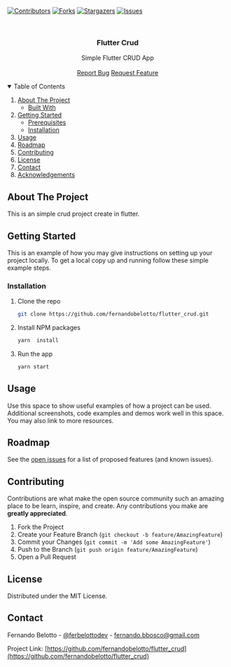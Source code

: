 [![Contributors][contributors-shield]][contributors-url]
[![Forks][forks-shield]][forks-url]
[![Stargazers][stars-shield]][stars-url]
[![Issues][issues-shield]][issues-url]

<br />

<p align="center">
  <!-- <img src="logo.png" alt="Logo"> -->

  <h3 align="center">Flutter Crud</h3>

  <p align="center">
    Simple Flutter CRUD App
    <br />
    <br />
    <a href="https://github.com/fernandobelotto/flutter_crud/issues">Report Bug</a>
    <a href="https://github.com/fernandobelotto/flutter_crud/issues">Request Feature</a>
  </p>
</p>

<details open="open">
  <summary>Table of Contents</summary>
  <ol>
    <li>
      <a href="#about-the-project">About The Project</a>
      <ul>
        <li><a href="#built-with">Built With</a></li>
      </ul>
    </li>
    <li>
      <a href="#getting-started">Getting Started</a>
      <ul>
        <li><a href="#prerequisites">Prerequisites</a></li>
        <li><a href="#installation">Installation</a></li>
      </ul>
    </li>
    <li><a href="#usage">Usage</a></li>
    <li><a href="#roadmap">Roadmap</a></li>
    <li><a href="#contributing">Contributing</a></li>
    <li><a href="#license">License</a></li>
    <li><a href="#contact">Contact</a></li>
    <li><a href="#acknowledgements">Acknowledgements</a></li>
  </ol>
</details>

## About The Project

This is an simple crud project create in flutter.

## Getting Started

This is an example of how you may give instructions on setting up your project locally.
To get a local copy up and running follow these simple example steps.


### Installation

1. Clone the repo

   ```sh
   git clone https://github.com/fernandobelotto/flutter_crud.git
   ```

2. Install NPM packages

   ```sh
   yarn  install
   ```

3. Run the app

   ```sh
   yarn start
   ```

## Usage

Use this space to show useful examples of how a project can be used. Additional screenshots, code examples and demos work well in this space. You may also link to more resources.

## Roadmap

See the [open issues](https://github.com/fernandobelotto/flutter_crud/issues) for a list of proposed features (and known issues).

## Contributing

Contributions are what make the open source community such an amazing place to be learn, inspire, and create. Any contributions you make are **greatly appreciated**.

1. Fork the Project
2. Create your Feature Branch (`git checkout -b feature/AmazingFeature`)
3. Commit your Changes (`git commit -m 'Add some AmazingFeature'`)
4. Push to the Branch (`git push origin feature/AmazingFeature`)
5. Open a Pull Request

## License

Distributed under the MIT License.

## Contact

Fernando Belotto - [@ferbelottodev](https://twitter.com/ferbelottodev) - fernando.bbosco@gmail.com

Project Link: [https://github.com/fernandobelotto/flutter_crud](https://github.com/fernandobelotto/flutter_crud)

[contributors-shield]: https://img.shields.io/github/contributors/fernandobelotto/flutter_crud.svg?style=for-the-badge
[contributors-url]: https://github.com/fernandobelotto/flutter_crud/graphs/contributors
[forks-shield]: https://img.shields.io/github/forks/fernandobelotto/flutter_crud.svg?style=for-the-badge
[forks-url]: https://github.com/fernandobelotto/flutter_crud/network/members
[stars-shield]: https://img.shields.io/github/stars/fernandobelotto/flutter_crud.svg?style=for-the-badge
[stars-url]: https://github.com/fernandobelotto/flutter_crud/stargazers
[issues-shield]: https://img.shields.io/github/issues/fernandobelotto/flutter_crud.svg?style=for-the-badge
[issues-url]: https://github.com/fernandobelotto/flutter_crud/issues
